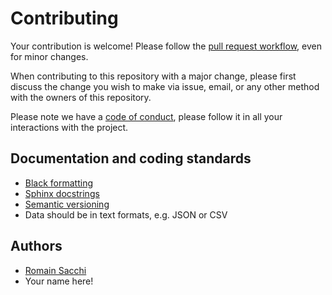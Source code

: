 # Contributing

Your contribution is welcome! Please follow the [pull request workflow](https://guides.github.com/introduction/flow/), even for minor changes.

When contributing to this repository with a major change, please first discuss the change you wish to make via issue, email, or any other method with the owners of this repository.

Please note we have a [code of conduct](https://github.com/romainsacchi/brightpath/blob/master/CODE_OF_CONDUCT.md), please follow it in all your interactions with the project.

## Documentation and coding standards

* [Black formatting](https://black.readthedocs.io/en/stable/)
* [Sphinx docstrings](https://sphinx-rtd-tutorial.readthedocs.io/en/latest/docstrings.html)
* [Semantic versioning](http://semver.org/)
* Data should be in text formats, e.g. JSON or CSV

## Authors

* [Romain Sacchi](https://github.com/romainsacchi)
* Your name here!

